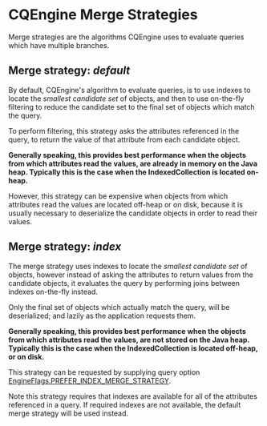 # CQEngine Merge Strategies #

Merge strategies are the algorithms CQEngine uses to evaluate queries which have multiple branches.

## Merge strategy: _default_ ##

By default, CQEngine's algorithm to evaluate queries, is to use indexes to locate the _smallest candidate set_ of objects,
and then to use on-the-fly filtering to reduce the candidate set to the final set of objects which match the query.

To perform filtering, this strategy asks the attributes referenced in the query, to return the value of that attribute from each
candidate object.

**Generally speaking, this provides best performance when the objects from which attributes read the values, are already in memory
on the Java heap. Typically this is the case when the IndexedCollection is located on-heap.**

However, this strategy can be expensive when objects from which attributes read the values are located off-heap or on disk,
because it is usually necessary to deserialize the candidate objects in order to read their values.

## Merge strategy: _index_ ##

The merge strategy uses indexes to locate the _smallest candidate set_ of objects, however instead of asking the attributes
to return values from the candidate objects, it evaluates the query by performing joins between indexes on-the-fly instead.

Only the final set of objects which actually match the query, will be deserialized; and lazily as the application requests them.

**Generally speaking, this provides best performance when the objects from which attributes read the values, are not stored on the Java heap. Typically this is the case when the IndexedCollection is located off-heap, or on disk.**

This strategy can be requested by supplying query option [EngineFlags.PREFER_INDEX_MERGE_STRATEGY](http://htmlpreview.github.io/?http://raw.githubusercontent.com/npgall/cqengine/master/documentation/javadoc/apidocs/com/googlecode/cqengine/query/option/EngineFlags.html#PREFER_INDEX_MERGE_STRATEGY).

Note this strategy requires that indexes are available for all of the attributes referenced in a query. If required indexes
are not available, the default merge strategy will be used instead.
